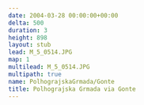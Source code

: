 ```yaml
---
date: 2004-03-28 00:00:00+00:00
delta: 500
duration: 3
height: 898
layout: stub
lead: M_5_0514.JPG
map: 1
multilead: M_5_0514.JPG
multipath: true
name: PolhograjskaGrmada/Gonte
title: Polhograjska Grmada via Gonte
---
```

